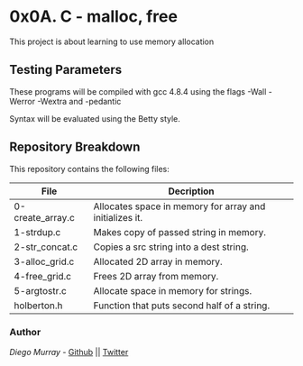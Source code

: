 # 0x0A. C - malloc, free

This project is about learning to use memory allocation

## Testing Parameters

These programs will be compiled with gcc 4.8.4 using the flags -Wall -Werror -Wextra and -pedantic

Syntax will be evaluated using the Betty style.

## Repository Breakdown
This repository contains the following files:

|   **File**    |  **Decription**                       |
|---------------|---------------------------------------|
| 0-create_array.c | Allocates space in memory for array and initializes it. |
| 1-strdup.c | Makes copy of passed string in memory. |
| 2-str_concat.c | Copies a src string into a dest string. |
| 3-alloc_grid.c | Allocated 2D array in memory. |
| 4-free_grid.c | Frees 2D array from memory. |
| 5-argtostr.c | Allocate space in memory for strings. |
| holberton.h | Function that puts second half of a string. |


### Author
*Diego Murray* - [Github](https://github.com/dmurr) || [Twitter](https://twitter.com/diegocmurray)